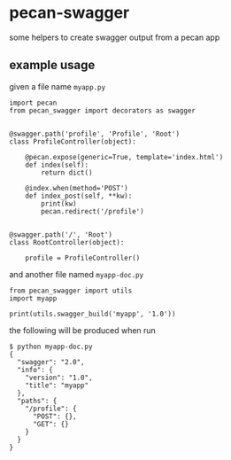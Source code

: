 # pecan-swagger
some helpers to create swagger output from a pecan app

## example usage

given a file name `myapp.py`

    import pecan
    from pecan_swagger import decorators as swagger


    @swagger.path('profile', 'Profile', 'Root')
    class ProfileController(object):

        @pecan.expose(generic=True, template='index.html')
        def index(self):
            return dict()

        @index.when(method='POST')
        def index_post(self, **kw):
            print(kw)
            pecan.redirect('/profile')


    @swagger.path('/', 'Root')
    class RootController(object):

        profile = ProfileController()

and another file named `myapp-doc.py`

    from pecan_swagger import utils
    import myapp

    print(utils.swagger_build('myapp', '1.0'))

the following will be produced when run

    $ python myapp-doc.py
    {
      "swagger": "2.0",
      "info": {
        "version": "1.0",
        "title": "myapp"
      },
      "paths": {
        "/profile": {
          "POST": {},
          "GET": {}
        }
      }
    }
